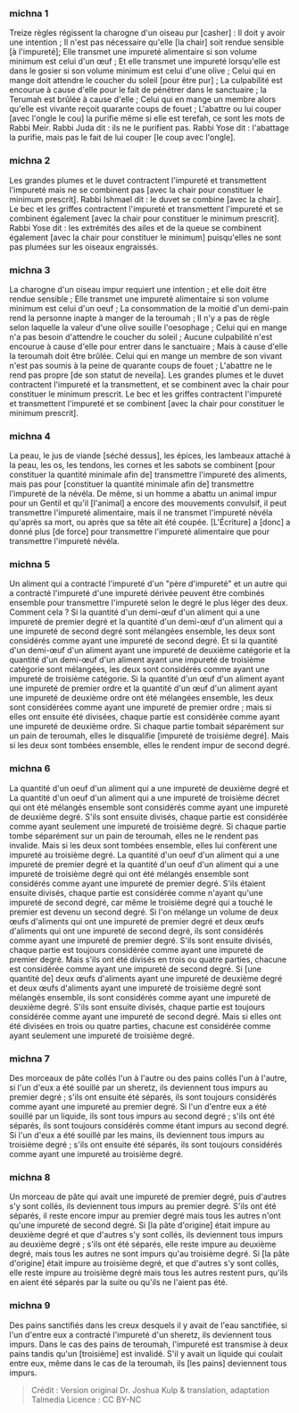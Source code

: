 
### michna 1
Treize règles régissent la charogne d'un oiseau pur [casher] : Il doit y avoir une intention ; Il n'est pas nécessaire qu'elle [la chair] soit rendue sensible [à l'impureté]; Elle transmet une impureté alimentaire si son volume minimum est celui d'un œuf ; Et elle transmet une impureté lorsqu'elle est dans le gosier si son volume minimum est celui d'une olive ; Celui qui en mange doit attendre le coucher du soleil [pour être pur] ; La culpabilité est encourue à cause d'elle pour le fait de pénétrer dans le sanctuaire ; la Terumah est brûlée à cause d'elle ; Celui qui en mange un membre alors qu'elle est vivante reçoit quarante coups de fouet ; L'abattre ou lui couper [avec l'ongle le cou] la purifie même si elle est terefah, ce sont les mots de Rabbi Meir. Rabbi Juda dit : ils ne le purifient pas. Rabbi Yose dit : l'abattage la purifie, mais pas le fait de lui couper [le coup avec l'ongle].

### michna 2
Les grandes plumes et le duvet contractent l'impureté et transmettent l'impureté mais ne se combinent pas [avec la chair pour constituer le minimum prescrit]. Rabbi Ishmael dit : le duvet se combine [avec la chair]. Le bec et les griffes contractent l'impureté et transmettent l'impureté et se combinent également [avec la chair pour constituer le minimum prescrit]. Rabbi Yose dit : les extrémités des ailes et de la queue se combinent également [avec la chair pour constituer le minimum] puisqu'elles ne sont pas plumées sur les oiseaux engraissés.

### michna 3
La charogne d'un oiseau impur requiert une intention ; et elle doit être rendue sensible ; Elle transmet une impureté alimentaire si son volume minimum est celui d'un oeuf ; La consommation de la moitié d'un demi-pain rend la personne inapte à manger de la teroumah ; Il n'y a pas de règle selon laquelle la valeur d'une olive souille l'oesophage ; Celui qui en mange n'a pas besoin d'attendre le coucher du soleil ; Aucune culpabilité n'est encourue à cause d'elle pour entrer dans le sanctuaire ; Mais à cause d'elle la teroumah doit être brûlée. Celui qui en mange un membre de son vivant n'est pas soumis à la peine de quarante coups de fouet ; L'abattre ne le rend pas propre [de son statut de neveila]. Les grandes plumes et le duvet contractent l'impureté et la transmettent, et se combinent avec la chair pour constituer le minimum prescrit. Le bec et les griffes contractent l'impureté et transmettent l'impureté et se combinent [avec la chair pour constituer le minimum prescrit].

### michna 4
La peau, le jus de viande [séché dessus], les épices, les lambeaux attaché à la peau, les os, les tendons, les cornes et les sabots se combinent [pour constituer la quantité minimale afin de] transmettre l'impureté des aliments, mais pas pour [constituer la quantité minimale afin de] transmettre l'impureté de la névéla. De même, si un homme a abattu un animal impur pour un Gentil et qu'il [l'animal] a encore des mouvements convulsif, il peut transmettre l'impureté alimentaire, mais il ne transmet l'impureté névéla qu'après sa mort, ou après que sa tête ait été coupée. [L'Écriture] a [donc] a donné plus [de force] pour transmettre l'impureté alimentaire que pour transmettre l'impureté névéla.

### michna 5
Un aliment qui a contracté l'impureté d'un "père d'impureté" et un autre qui a contracté l'impureté d'une impureté dérivée peuvent être combinés ensemble pour transmettre l'impureté selon le degré le plus léger des deux. Comment cela ? Si la quantité d'un demi-œuf d'un aliment qui a une impureté de premier degré et la quantité d'un demi-œuf d'un aliment qui a une impureté de second degré sont mélangées ensemble, les deux sont considérés comme ayant une impureté de second degré. Et si la quantité d'un demi-œuf d'un aliment ayant une impureté de deuxième catégorie et la quantité d'un demi-œuf d'un aliment ayant une impureté de troisième catégorie sont mélangées, les deux sont considérés comme ayant une impureté de troisième catégorie. Si la quantité d'un œuf d'un aliment ayant une impureté de premier ordre et la quantité d'un œuf d'un aliment ayant une impureté de deuxième ordre ont été mélangées ensemble, les deux sont considérées comme ayant une impureté de premier ordre ; mais si elles ont ensuite été divisées, chaque partie est considérée comme ayant une impureté de deuxième ordre. Si chaque partie tombait séparément sur un pain de teroumah, elles le disqualifie [impureté de troisième degré]. Mais si les deux sont tombées ensemble, elles le rendent impur de second degré.

### michna 6
La quantité d'un oeuf d'un aliment qui a une impureté de deuxième degré et La quantité d'un oeuf d'un aliment qui a une impureté de troisième décret qui ont été mélangés ensemble sont considérés comme ayant une impureté de deuxième degré. S'ils sont ensuite divisés, chaque partie est considérée comme ayant seulement une impureté de troisième degré. Si chaque partie tombe séparément sur un pain de teroumah, elles ne le rendent pas invalide. Mais si les deux sont tombées ensemble, elles lui confèrent une impureté au troisième degré. La quantité d'un oeuf d'un aliment qui a une impureté de premier degré et la quantité d'un oeuf d'un aliment qui a une impureté de troisième degré qui ont été mélangés ensemble sont considérés comme ayant une impureté de premier degré. S'ils étaient ensuite divisés, chaque partie est considérée comme n'ayant qu'une impureté de second degré, car même le troisième degré qui a touché le premier est devenu un second degré. Si l'on mélange un volume de deux œufs d'aliments qui ont une impureté de premier degré et deux œufs d'aliments qui ont une impureté de second degré, ils sont considérés comme ayant une impureté de premier degré. S'ils sont ensuite divisés, chaque partie est toujours considérée comme ayant une impureté de premier degré. Mais s'ils ont été divisés en trois ou quatre parties, chacune est considérée comme ayant une impureté de second degré. Si [une quantité de] deux œufs d'aliments ayant une impureté de deuxième degré et deux œufs d'aliments ayant une impureté de troisième degré sont mélangés ensemble, ils sont considérés comme ayant une impureté de deuxième degré. S'ils sont ensuite divisés, chaque partie est toujours considérée comme ayant une impureté de second degré. Mais si elles ont été divisées en trois ou quatre parties, chacune est considérée comme ayant seulement une impureté de troisième degré.

### michna 7
Des morceaux de pâte collés l'un à l'autre ou des pains collés l'un à l'autre, si l'un d'eux a été souillé par un sheretz, ils deviennent tous impurs au premier degré ; s'ils ont ensuite été séparés, ils sont toujours considérés comme ayant une impureté au premier degré. Si l'un d'entre eux a été souillé par un liquide, ils sont tous impurs au second degré ; s'ils ont été séparés, ils sont toujours considérés comme étant impurs au second degré. Si l'un d'eux a été souillé par les mains, ils deviennent tous impurs au troisième degré ; s'ils ont ensuite été séparés, ils sont toujours considérés comme ayant une impureté au troisième degré.

### michna 8
Un morceau de pâte qui avait une impureté de premier degré, puis d'autres s'y sont collés, ils deviennent tous impurs au premier degré. S'ils ont été séparés, il reste encore impur au premier degré mais tous les autres n'ont qu'une impureté de second degré. Si [la pâte d'origine] était impure au deuxième degré et que d'autres s'y sont collés, ils deviennent tous impurs au deuxième degré ; s'ils ont été séparés, elle reste impure au deuxième degré, mais tous les autres ne sont impurs qu'au troisième degré. Si [la pâte d'origine] était impure au troisième degré, et que d'autres s'y sont collés, elle reste impure au troisième degré mais tous les autres restent purs, qu'ils en aient été séparés par la suite ou qu'ils ne l'aient pas été.

### michna 9
Des pains sanctifiés dans les creux desquels il y avait de l'eau sanctifiée, si l'un d'entre eux a contracté l'impureté d'un sheretz, ils deviennent tous impurs. Dans le cas des pains de teroumah, l'impureté est transmise à deux pains tandis qu'un [troisième] est invalidé. S'il y avait un liquide qui coulait entre eux, même dans le cas de la teroumah, ils [les pains] deviennent tous impurs.

>Crédit : Version original Dr. Joshua Kulp & translation, adaptation Talmedia
>Licence : CC BY-NC